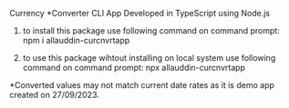 Currency *Converter CLI App Developed in TypeScript using Node.js


1. to install this package use following command on command prompt:
npm i allauddin-curcnvrtapp

2. to use this package wihtout installing on local system use following command on command prompt:
npx allauddin-curcnvrtapp


*Converted values may not match current date rates as it is demo app created on 27/09/2023.